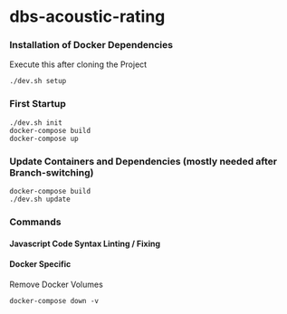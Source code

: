 # dbs-acoustic-rating


### Installation of Docker Dependencies
Execute this after cloning the Project

    ./dev.sh setup

### First Startup
    ./dev.sh init
    docker-compose build
    docker-compose up

### Update Containers and Dependencies (mostly needed after Branch-switching)
    docker-compose build
    ./dev.sh update


### Commands

#### Javascript Code Syntax Linting / Fixing

#### Docker Specific
Remove Docker Volumes

    docker-compose down -v
